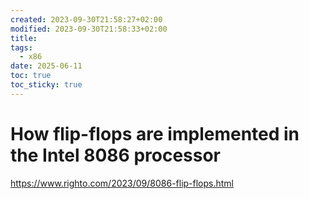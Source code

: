 ```yaml
---
created: 2023-09-30T21:58:27+02:00
modified: 2023-09-30T21:58:33+02:00
title: 
tags:
  - x86
date: 2025-06-11
toc: true
toc_sticky: true
---
```



# How flip-flops are implemented in the Intel 8086 processor

<https://www.righto.com/2023/09/8086-flip-flops.html>
